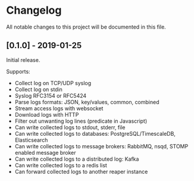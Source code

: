 # Changelog
All notable changes to this project will be documented in this file.

## [0.1.0] - 2019-01-25

Initial release.

Supports:

- Collect log on TCP/UDP syslog
- Collect log on stdin
- Syslog RFC3154 or RFC5424
- Parse logs formats: JSON, key/values, common, combined
- Stream access logs with websocket
- Download logs with HTTP
- Filter out unwanting log lines (predicate in Javascript)
- Can write collected logs to stdout, stderr, file
- Can write collected logs to databases: PostgreSQL/TimescaleDB, Elasticsearch
- Can write collected logs to message brokers: RabbitMQ, nsqd, STOMP enabled message broker
- Can write collected logs to a distributed log: Kafka
- Can write collected logs to a redis list
- Can forward collected logs to another reaper instance

